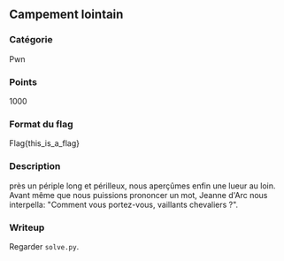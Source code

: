 ## Campement lointain

### Catégorie

Pwn

### Points 

1000

### Format du flag

Flag{this_is_a_flag}

### Description

près un périple long et périlleux, nous aperçûmes enfin une lueur au loin. 
Avant même que nous puissions prononcer un mot, Jeanne d'Arc nous interpella: 
"Comment vous portez-vous, vaillants chevaliers ?".

### Writeup

Regarder `solve.py`.


